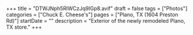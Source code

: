 +++
title = "DTWJNph5RlWCzJq9IGp8.avif"
draft = false
tags = ["Photos"]
categories = ["Chuck E. Cheese's"]
pages = ["Plano, TX (1604 Preston Rd)"]
startDate = ""
description = "Exterior of the newly remodeled Plano, TX store."
+++
